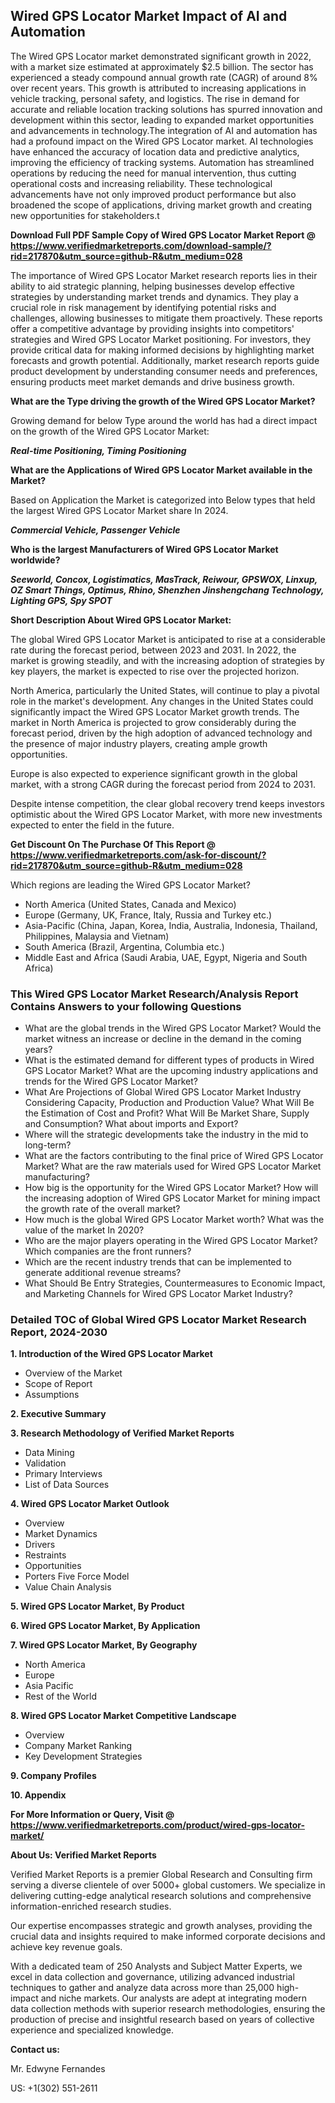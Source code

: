 <h2>Wired GPS Locator Market Impact of AI and Automation</h2>The Wired GPS Locator market demonstrated significant growth in 2022, with a market size estimated at approximately $2.5 billion. The sector has experienced a steady compound annual growth rate (CAGR) of around 8% over recent years. This growth is attributed to increasing applications in vehicle tracking, personal safety, and logistics. The rise in demand for accurate and reliable location tracking solutions has spurred innovation and development within this sector, leading to expanded market opportunities and advancements in technology.The integration of AI and automation has had a profound impact on the Wired GPS Locator market. AI technologies have enhanced the accuracy of location data and predictive analytics, improving the efficiency of tracking systems. Automation has streamlined operations by reducing the need for manual intervention, thus cutting operational costs and increasing reliability. These technological advancements have not only improved product performance but also broadened the scope of applications, driving market growth and creating new opportunities for stakeholders.t</p><p id="" class=""><strong>Download Full PDF Sample Copy of Wired GPS Locator Market Report @ <a href="https://www.verifiedmarketreports.com/download-sample/?rid=217870&utm_source=github-R&utm_medium=028" target="_blank">https://www.verifiedmarketreports.com/download-sample/?rid=217870&utm_source=github-R&utm_medium=028</a></strong></p><p>The importance of&nbsp;Wired GPS Locator Market research reports lies in their ability to aid strategic planning, helping businesses develop effective strategies by understanding market trends and dynamics. They play a crucial role in risk management by identifying potential risks and challenges, allowing businesses to mitigate them proactively. These reports offer a competitive advantage by providing insights into competitors' strategies and Wired GPS Locator Market positioning. For investors, they provide critical data for making informed decisions by highlighting market forecasts and growth potential. Additionally, market research reports guide product development by understanding consumer needs and preferences, ensuring products meet market demands and drive business growth.</p><p><strong>What are the&nbsp;Type driving the growth of the Wired GPS Locator Market?</strong></p><p id="" class="">Growing demand for below Type around the world has had a direct impact on the growth of the Wired GPS Locator Market:</p><em><strong>Real-time Positioning, Timing Positioning</strong></em></p><strong>What are the&nbsp;Applications&nbsp;of Wired GPS Locator Market available in the Market?</strong></p><p id="" class="">Based on Application the Market is categorized into Below types that held the largest Wired GPS Locator Market share In 2024.</p><em><strong>Commercial Vehicle, Passenger Vehicle</strong></em></p><strong>Who is the largest Manufacturers of Wired GPS Locator Market worldwide?</strong></p><p><em><strong>Seeworld, Concox, Logistimatics, MasTrack, Reiwour, GPSWOX, Linxup, OZ Smart Things, Optimus, Rhino, Shenzhen Jinshengchang Technology, Lighting GPS, Spy SPOT</strong></em></p><p id="" class=""><strong>Short Description About Wired GPS Locator Market:</strong></p><p>The global Wired GPS Locator Market is anticipated to rise at a considerable rate during the forecast period, between 2023 and 2031. In 2022, the market is growing steadily, and with the increasing adoption of strategies by key players, the market is expected to rise over the projected horizon.</p><p>North America, particularly the United States, will continue to play a pivotal role in the market's development. Any changes in the United States could significantly impact the Wired GPS Locator Market growth trends. The market in North America is projected to grow considerably during the forecast period, driven by the high adoption of advanced technology and the presence of major industry players, creating ample growth opportunities.</p><p>Europe is also expected to experience significant growth in the global market, with a strong CAGR during the forecast period from 2024 to 2031.</p><p>Despite intense competition, the clear global recovery trend keeps investors optimistic about the Wired GPS Locator Market, with more new investments expected to enter the field in the future.</p><p id="" class=""><strong>Get Discount On The Purchase Of This Report @ <a href="https://www.verifiedmarketreports.com/ask-for-discount/?rid=217870&utm_source=github-R&utm_medium=028" target="_blank">https://www.verifiedmarketreports.com/ask-for-discount/?rid=217870&utm_source=github-R&utm_medium=028</a></strong></p>Which regions are leading the Wired GPS Locator Market?</p><ul><li>North America (United States, Canada and Mexico)</li><li>Europe (Germany, UK, France, Italy, Russia and Turkey etc.)</li><li>Asia-Pacific (China, Japan, Korea, India, Australia, Indonesia, Thailand, Philippines, Malaysia and Vietnam)</li><li>South America (Brazil, Argentina, Columbia etc.)</li><li>Middle East and Africa (Saudi Arabia, UAE, Egypt, Nigeria and South Africa)</li></ul><h3 id="" class="">This Wired GPS Locator Market Research/Analysis Report Contains Answers to your following Questions</h3><ul><li>What are the global trends in the Wired GPS Locator Market? Would the market witness an increase or decline in the demand in the coming years?</li><li>What is the estimated demand for different types of products in Wired GPS Locator Market? What are the upcoming industry applications and trends for the Wired GPS Locator Market?</li><li>What Are Projections of Global Wired GPS Locator Market Industry Considering Capacity, Production and Production Value? What Will Be the Estimation of Cost and Profit? What Will Be Market Share, Supply and Consumption? What about imports and Export?</li><li>Where will the strategic developments take the industry in the mid to long-term?</li><li>What are the factors contributing to the final price of Wired GPS Locator Market? What are the raw materials used for Wired GPS Locator Market manufacturing?</li><li>How big is the opportunity for the Wired GPS Locator Market? How will the increasing adoption of Wired GPS Locator Market for mining impact the growth rate of the overall market?</li><li>How much is the global Wired GPS Locator Market worth? What was the value of the market In 2020?</li><li>Who are the major players operating in the Wired GPS Locator Market? Which companies are the front runners?</li><li>Which are the recent industry trends that can be implemented to generate additional revenue streams?</li><li>What Should Be Entry Strategies, Countermeasures to Economic Impact, and Marketing Channels for Wired GPS Locator Market Industry?</li></ul><h3 id="" class="">Detailed TOC of Global Wired GPS Locator Market Research Report, 2024-2030</h3><p id="" class=""><strong>1. Introduction of the Wired GPS Locator Market</strong></p><ul><li>Overview of the Market</li><li>Scope of Report</li><li>Assumptions</li></ul><p id="" class=""><strong>2. Executive Summary</strong></p><p id="" class=""><strong>3. Research Methodology of Verified Market Reports</strong></p><ul><li>Data Mining</li><li>Validation</li><li>Primary Interviews</li><li>List of Data Sources</li></ul><p id="" class=""><strong>4. Wired GPS Locator Market Outlook</strong></p><ul><li>Overview</li><li>Market Dynamics</li><li>Drivers</li><li>Restraints</li><li>Opportunities</li><li>Porters Five Force Model</li><li>Value Chain Analysis</li></ul><p id="" class=""><strong>5. Wired GPS Locator Market, By Product</strong></p><p id="" class=""><strong>6. Wired GPS Locator Market, By Application</strong></p><p id="" class=""><strong>7. Wired GPS Locator Market, By Geography</strong></p><ul><li>North America</li><li>Europe</li><li>Asia Pacific</li><li>Rest of the World</li></ul><p id="" class=""><strong>8. Wired GPS Locator Market Competitive Landscape</strong></p><ul><li>Overview</li><li>Company Market Ranking</li><li>Key Development Strategies</li></ul><p id="" class=""><strong>9. Company Profiles</strong></p><p id="" class=""><strong>10. Appendix</strong></p><p id="" class=""><strong>For More Information or Query, Visit @ <a href="https://www.verifiedmarketreports.com/product/wired-gps-locator-market/" target="_blank">https://www.verifiedmarketreports.com/product/wired-gps-locator-market/</a></strong></p><p id="" class=""><strong>About Us: Verified Market Reports</strong></p><p id="" class="">Verified Market Reports is a premier Global Research and Consulting firm serving a diverse clientele of over 5000+ global customers. We specialize in delivering cutting-edge analytical research solutions and comprehensive information-enriched research studies.</p><p id="" class="">Our expertise encompasses strategic and growth analyses, providing the crucial data and insights required to make informed corporate decisions and achieve key revenue goals.</p><p id="" class="">With a dedicated team of 250 Analysts and Subject Matter Experts, we excel in data collection and governance, utilizing advanced industrial techniques to gather and analyze data across more than 25,000 high-impact and niche markets. Our analysts are adept at integrating modern data collection methods with superior research methodologies, ensuring the production of precise and insightful research based on years of collective experience and specialized knowledge.</p><p id="" class=""><strong>Contact us:</strong></p><p id="" class="">Mr. Edwyne Fernandes</p><p id="" class="">US: +1(302) 551-2611</p>